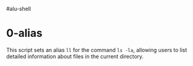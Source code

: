 #alu-shell

# 0-alias

This script sets an alias `ll` for the command `ls -la`, allowing users to list detailed information about files in the current directory.


